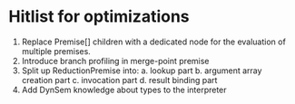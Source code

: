# Hitlist for optimizations

1. Replace Premise[] children with a dedicated node for the evaluation of multiple premises.
2. Introduce branch profiling in merge-point premise
3. Split up ReductionPremise into:
a. lookup part
b. argument array creation part
c. invocation part
d. result binding part
4. Add DynSem knowledge about types to the interpreter

